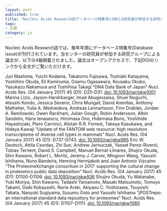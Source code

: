 ```yaml
---
layout: post
published: true
title: 'Nucleic Acids Research誌データベース特集号にDBCLS研究員が参加する研究グループによる論文が4報掲載されました。'
tags:
- 広報
category: ja
---
```

Nucleic Acids Research誌では、毎年年頭にデータベース特集号(Database issue)が刊行されています。当センターの研究員が参加する研究グループによる論文が、以下の4報掲載されました。論文はオープンアクセスで、下記DOIのリンクから全文がご覧いただけます。

Jun Mashima, Yuichi Kodama, Takatomo Fujisawa, Toshiaki Katayama, Yoshihiro Okuda, Eli Kaminuma, Osamu Ogasawara, Kousaku Okubo, Yasukazu Nakamura and Toshihisa Takagi
“DNA Data Bank of Japan”
Nucl. Acids Res. (04 January 2017) 45 (D1): D25-D31.
[doi: 10.1093/nar/gkw1001](http://doi.org/10.1093/nar/gkw1001)
Marina Lizio, Jayson Harshbarger, Imad Abugessaisa, Shuei Noguchi, Atsushi Kondo, Jessica Severin, Chris Mungall, David Arenillas, Anthony Mathelier, Yulia A. Medvedeva, Andreas Lennartsson, Finn Drabløs, Jordan A. Ramilowski, Owen Rackham, Julian Gough, Robin Andersson, Albin Sandelin, Hans Ienasescu, Hiromasa Ono, Hidemasa Bono, Yoshihide Hayashizaki, Piero Carninci, Alistair R.R. Forrest, Takeya Kasukawa, and Hideya Kawaji
“Update of the FANTOM web resource: high resolution transcriptome of diverse cell types in mammals”
Nucl. Acids Res. (04 January 2017) 45 (D1): D737-D743.
[doi: 10.1093/nar/gkw995](http://doi.org/10.1093/nar/gkw995)
Eric W. Deutsch, Attila Csordas, Zhi Sun, Andrew Jarnuczak, Yasset Perez-Riverol, Tobias Ternent, David S. Campbell, Manuel Bernal-Llinares, Shujiro Okuda, Shin Kawano, Robert L. Moritz, Jeremy J. Carver, Mingxun Wang, Yasushi Ishihama, Nuno Bandeira, Henning Hermjakob and Juan Antonio Vizcaíno
“The ProteomeXchange consortium in 2017: supporting the cultural change in proteomics public data deposition”
Nucl. Acids Res. (04 January 2017) 45 (D1): D1100-D1106.
[doi: 10.1093/nar/gkw936](http://doi.org/10.1093/nar/gkw936)
Shujiro Okuda, Yu Watanabe, Yuki Moriya, Shin Kawano, Tadashi Yamamoto, Masaki Matsumoto, Tomoyo Takami, Daiki Kobayashi, Norie Araki, Akiyasu C. Yoshizawa, Tsuyoshi Tabata, Naoyuki Sugiyama, Susumu Goto and Yasushi Ishihama
“jPOSTrepo: an international standard data repository for proteomes”
Nucl. Acids Res. (04 January 2017) 45 (D1): D1107-D1111.
[doi: 10.1093/nar/gkw1080](http://doi.org/10.1093/nar/gkw1080)